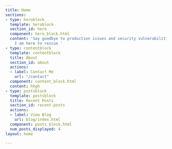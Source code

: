 ```yaml
---
title: Home
sections:
- type: heroblock
  template: heroblock
  section_id: hero
  component: hero_block.html
  content: 'Say goodbye to production issues and security vulnerabilities issues because
    I am here to rescue '
- type: contentblock
  template: contentblock
  title: About
  section_id: about
  actions:
  - label: Contact Me
    url: "/contact"
  component: content_block.html
  content: hhgh
- type: postsblock
  template: postsblock
  title: Recent Posts
  section_id: recent-posts
  actions:
  - label: View Blog
    url: blog/index.html
  component: posts_block.html
  num_posts_displayed: 4
layout: home

---
```

